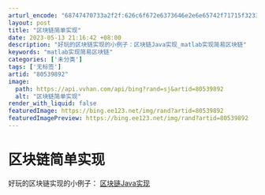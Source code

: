 ```yaml
---
arturl_encode: "68747470733a2f2f:626c6f672e6373646e2e6e65742f71715f3233383531303735:2f61727469636c652f64657461696c732f3830353339383932"
layout: post
title: "区块链简单实现"
date: 2023-05-13 21:16:42 +08:00
description: "好玩的区块链实现的小例子：区块链Java实现_matlab实现简易区块链"
keywords: "matlab实现简易区块链"
categories: ['未分类']
tags: ['无标签']
artid: "80539892"
image:
  path: https://api.vvhan.com/api/bing?rand=sj&artid=80539892
  alt: "区块链简单实现"
render_with_liquid: false
featuredImage: https://bing.ee123.net/img/rand?artid=80539892
featuredImagePreview: https://bing.ee123.net/img/rand?artid=80539892
---
```


# 区块链简单实现

好玩的区块链实现的小例子：
[区块链Java实现](https://medium.com/programmers-blockchain/create-simple-blockchain-java-tutorial-from-scratch-6eeed3cb03fa)